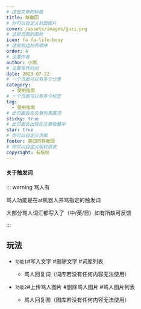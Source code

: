 ```yaml
---
# 这是文章的标题
title: 群撤回
# 你可以自定义封面图片
cover: /assets/images/guzi.png
# 这是页面的图标
icon: fa fa-life-bouy
# 这是侧边栏的顺序
order: 4
# 设置作者
author: 小雨
# 设置写作时间
date: 2023-07-22
# 一个页面可以有多个分类
category:
  - 使用指南
# 一个页面可以有多个标签
tag:
  - 使用指南
# 此页面会在文章列表置顶
sticky: true
# 此页面会出现在文章收藏中
star: true
# 你可以自定义页脚
footer: 第四页群撤回
# 你可以自定义版权信息
copyright: 有版权
---
```



#### 关于触发词

::: warning 骂人有


骂人功能是在at机器人并骂指定的触发词

大部分骂人词汇都写入了（中/英/日）如有所缺可反馈

:::

## 玩法

- `功能1`#写入文字 #删除文字 #词库列表

  - 骂人回复词（词库若没有任何内容无法使用）
- `功能2`#上传骂人图片 #删除骂人图片 #骂人图片列表

  - 骂人回复图（图库若没有任何内容无法使用）


